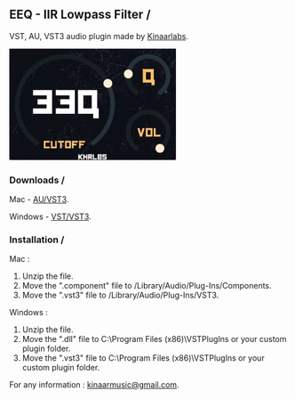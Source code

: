 ## EEQ - IIR Lowpass Filter /

VST, AU, VST3 audio plugin made by [Kinaarlabs](https://github.com/kinaarlabs).

![EEQ GUI](https://github.com/kinaarlabs/eeq/blob/master/eeq_image.jpg)

### Downloads /

Mac - [AU/VST3](https://github.com/kinaarlabs/eeq/raw/master/EEQ_AU_VST3.zip).

Windows - [VST/VST3](https://github.com/kinaarlabs/EEQ/raw/master/EEQ_VST_VST3.zip).

### Installation /

Mac :
1. Unzip the file.
2. Move the ".component" file to /Library/Audio/Plug-Ins/Components.
3. Move the ".vst3" file to /Library/Audio/Plug-Ins/VST3.

Windows :
1. Unzip the file.
2. Move the ".dll" file to C:\Program Files (x86)\VSTPlugIns or your custom plugin folder.
3. Move the ".vst3" file to C:\Program Files (x86)\VSTPlugIns or your custom plugin folder.

For any information : kinaarmusic@gmail.com.

